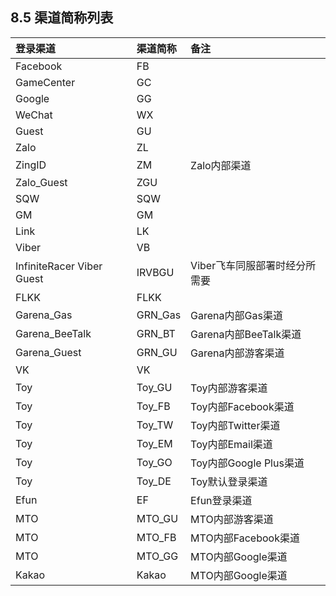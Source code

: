 ## 8.5 渠道简称列表

| **登录渠道** | **渠道简称** | **备注** |
| :--- | :--- | :--- |
| Facebook | FB |  |
| GameCenter | GC |  |
| Google | GG |  |
| WeChat | WX |  |
| Guest | GU |  |
| Zalo | ZL |  |
| ZingID | ZM | Zalo内部渠道 |
| Zalo\_Guest | ZGU |  |
| SQW | SQW |  |
| GM | GM |  |
| Link | LK |  |
| Viber | VB |  |
| InfiniteRacer Viber Guest | IRVBGU | Viber飞车同服部署时经分所需要 |
| FLKK | FLKK |  |
| Garena\_Gas | GRN\_Gas | Garena内部Gas渠道 |
| Garena\_BeeTalk | GRN\_BT | Garena内部BeeTalk渠道 |
| Garena\_Guest | GRN\_GU | Garena内部游客渠道 |
| VK | VK |  |
| Toy | Toy\_GU | Toy内部游客渠道 |
| Toy | Toy\_FB | Toy内部Facebook渠道 |
| Toy | Toy\_TW | Toy内部Twitter渠道 |
| Toy | Toy\_EM | Toy内部Email渠道 |
| Toy | Toy\_GO | Toy内部Google Plus渠道 |
| Toy | Toy\_DE | Toy默认登录渠道 |
| Efun | EF | Efun登录渠道 |
| MTO | MTO\_GU | MTO内部游客渠道 |
| MTO | MTO\_FB | MTO内部Facebook渠道 |
| MTO | MTO\_GG | MTO内部Google渠道 |
| Kakao | Kakao | MTO内部Google渠道 |

